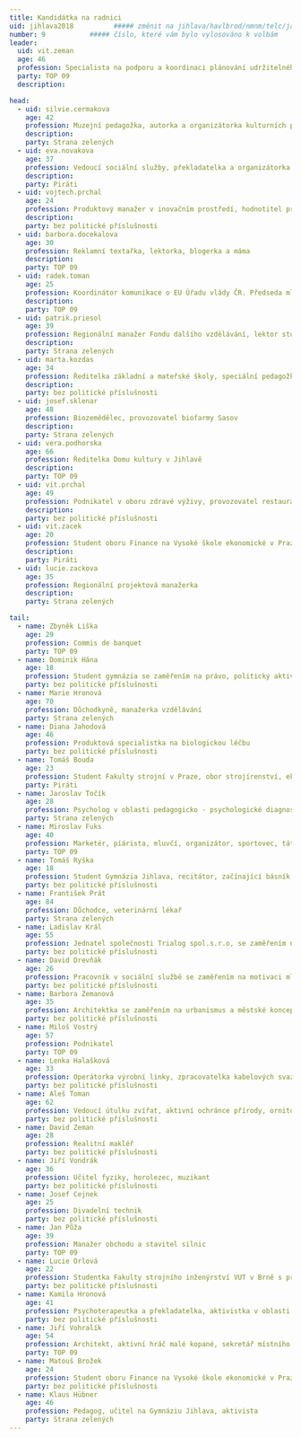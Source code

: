 ```yaml
---
title: Kandidátka na radnici
uid: jihlava2018          ##### změnit na jihlava/havlbrod/nmnm/telc/jaromerice
number: 9           ##### číslo, které vám bylo vylosováno k volbám
leader:
  uid: vit.zeman
  age: 46 
  profession: Specialista na podporu a koordinaci plánování udržitelného rozvoje měst a obcí v rámci ČR
  party: TOP 09
  description: 

head:
  - uid: silvie.cermakova    
    age: 42
    profession: Muzejní pedagožka, autorka a organizátorka kulturních projektů  
    description:     
    party: Strana zelených
  - uid: eva.novakova
    age: 37    
    profession: Vedoucí sociální služby, překladatelka a organizátorka kulturních a komunitních akcí, která vaří a vydává jídlo lidem bez domova
    description:
    party: Piráti
  - uid: vojtech.prchal
    age: 24
    profession: Produktový manažer v inovačním prostředí, hodnotitel pro ekonomické vysokoškolské programy v Národním akreditačním úřadu
    description: 
    party: bez politické příslušnosti
  - uid: barbora.docekalova
    age: 30    
    profession: Reklamní textařka, lektorka, blogerka a máma    
    description:
    party: TOP 09
  - uid: radek.toman
    age: 25    
    profession: Koordinátor komunikace o EU Úřadu vlády ČR. Předseda mládežnické organizace TOP Tým Vysočina    
    description: 
    party: TOP 09
  - uid: patrik.priesol   
    age: 39  
    profession: Regionální manažer Fondu dalšího vzdělávání, lektor studentských  projektů, zakladatel Komunitní zahrady František v Jihlavě   
    description: 
    party: Strana zelených  
  - uid: marta.kozdas    
    age: 34   
    profession: Ředitelka základní a mateřské školy, speciální pedagožka se zaměřením na inkluzivní vzdělávání    
    description: 
    party: bez politické příslušnosti
  - uid: josef.sklenar
    age: 48    
    profession: Biozemědělec, provozovatel biofarmy Sasov
    description: 
    party: Strana zelených  
  - uid: vera.podhorska   
    age: 66
    profession: Ředitelka Domu kultury v Jihlavě    
    description: 
    party: TOP 09 
  - uid: vit.prchal
    age: 49  
    profession: Podnikatel v oboru zdravé výživy, provozovatel restaurace zdravého životního stylu NATURAL CENTRUM
    description: 
    party: bez politické příslušnosti
  - uid: vit.zacek   
    age: 20   
    profession: Student oboru Finance na Vysoké škole ekonomické v Praze    
    description: 
    party: Piráti
  - uid: lucie.zackova    
    age: 35    
    profession: Regionální projektová manažerka     
    description: 
    party: Strana zelených

tail: 
  - name: Zbyněk Liška    
    age: 29    
    profession: Commis de banquet   
    party: TOP 09  
  - name: Dominik Hána    
    age: 18    
    profession: Student gymnázia se zaměřením na právo, politický aktivista, amatérský herec  
    party: bez politické příslušnosti  
  - name: Marie Hronová    
    age: 70    
    profession: Důchodkyně, manažerka vzdělávání    
    party: Strana zelených  
  - name: Diana Jahodová    
    age: 46    
    profession: Produktová specialistka na biologickou léčbu    
    party: bez politické příslušnosti  
  - name: Tomáš Bouda   
    age: 23    
    profession: Student Fakulty strojní v Praze, obor strojírenství, ekonomie a řízení podniku. Pracuje v Automotive Lighting na oddělení technologie    
    party: Piráti  
  - name: Jaroslav Točík  
    age: 28    
    profession: Psycholog v oblasti pedagogicko - psychologické diagnostiky    
    party: Strana zelených  
  - name: Miroslav Fuks    
    age: 40    
    profession: Marketér, píárista, mluvčí, organizátor, sportovec, táta    
    party: TOP 09   
  - name: Tomáš Ryška   
    age: 18    
    profession: Student Gymnázia Jihlava, recitátor, začínající básník a písničkář, amatérský herec    
    party: bez politické příslušnosti  
  - name: František Prát   
    age: 84    
    profession: Důchodce, veterinární lékař    
    party: Strana zelených 
  - name: Ladislav Král    
    age: 55    
    profession: Jednatel společnosti Trialog spol.s.r.o, se zaměřením na projektování informačních sítí, pořadatel fotografických výstav o Jihlavě
    party: bez politické příslušnosti   
  - name: David Drevňák    
    age: 26    
    profession: Pracovník v sociální službě se zaměřením na motivaci mladých lidí k dokončení vzdělání, organizátor komunitních akcí, produkční, DJ    
    party: bez politické příslušnosti  
  - name: Barbora Zemanová    
    age: 35    
    profession: Architektka se zaměřením na urbanismus a městské koncepce   
    party: bez politické příslušnosti
  - name: Miloš Vostrý  
    age: 57
    profession: Podnikatel   
    party: TOP 09
  - name: Lenka Halašková
    age: 33  
    profession: Operátorka výrobní linky, zpracovatelka kabelových svazků    
    party: bez politické příslušnosti
  - name: Aleš Toman 
    age: 62    
    profession: Vedoucí útulku zvířat, aktivní ochránce přírody, ornitolog
    party: bez politické příslušnosti
  - name: David Zeman
    age: 28    
    profession: Realitní makléř   
    party: bez politické příslušnosti
  - name: Jiří Vondrák
    age: 36
    profession: Učitel fyziky, horolezec, muzikant    
    party: bez politické příslušnosti
  - name: Josef Cejnek
    age: 25    
    profession: Divadelní technik
    party: bez politické příslušnosti
  - name: Jan Půža    
    age: 39    
    profession: Manažer obchodu a stavitel silnic    
    party: TOP 09
  - name: Lucie Orlová    
    age: 22    
    profession: Studentka Fakulty strojního inženýrství VUT v Brně s praxí na oddělení technologie a zájmem o obor biomechaniky    
    party: bez politické příslušnosti
  - name: Kamila Hronová    
    age: 41    
    profession: Psychoterapeutka a překladatelka, aktivistka v oblasti ochrany pralesů    
    party: bez politické příslušnosti
  - name: Jiří Vohralík    
    age: 54    
    profession: Architekt, aktivní hráč malé kopané, sekretář místního spolku Kolpingova rodina    
    party: TOP 09
  - name: Matouš Brožek    
    age: 24    
    profession: Student oboru Finance na Vysoké škole ekonomické v Praze. Pracuje jako analytik bankovních informací    
    party: bez politické příslušnosti
  - name: Klaus Hübner    
    age: 46    
    profession: Pedagog, učitel na Gymnáziu Jihlava, aktivista    
    party: Strana zelených
---
```

